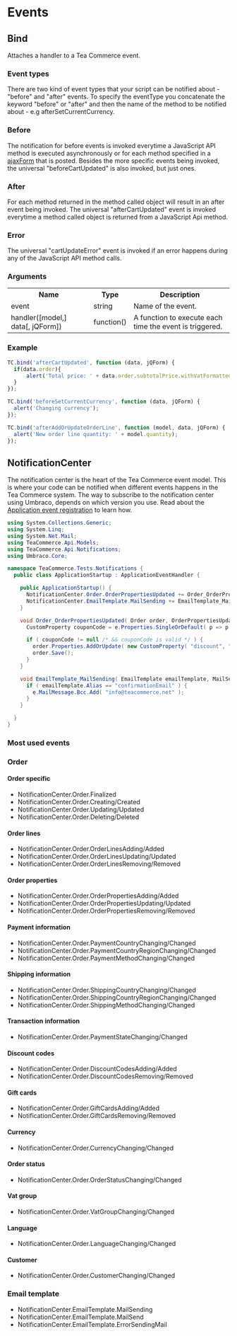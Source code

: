 # Events

## Bind

Attaches a handler to a Tea Commerce event.

### Event types

There are two kind of event types that your script can be notified about - "before" and "after" events. To specify the eventType you concatenate the keyword "before" or "after" and then the name of the method to be notified about - e.g afterSetCurrentCurrency.

### Before

The notification for before events is invoked everytime a JavaScript API method is executed asynchronously or for each method specified in a [ajaxForm](#section-ajax-post) that is posted. Besides the more specific events being invoked, the universal "beforeCartUpdated" is also invoked, but just ones.

### After

For each method returned in the method called object will result in an after event being invoked. The universal "afterCartUpdated" event is invoked everytime a method called object is returned from a JavaScript Api method.

### Error

The universal "cartUpdateError" event is invoked if an error happens during any of the JavaScript API method calls.

### Arguments

<table>
	<tr>
		<th>Name</th>
		<th>Type</th>
		<th>Description</th>
	</tr>
	<tr>
		<td>event</td>
		<td>string</td>
		<td>Name of the event.</td>
	</tr>
	<tr>
		<td>handler([model,] data[, jQForm])</td>
		<td>function()</td>
		<td>A function to execute each time the event is triggered.</td>
	</tr>
</table>

### Example

````javascript
TC.bind('afterCartUpdated', function (data, jQForm) {
  if(data.order){
      alert('Total price: ' + data.order.subtotalPrice.withVatFormatted);
  }
});

TC.bind('beforeSetCurrentCurrency', function (data, jQForm) {
  alert('Changing currency');
});

TC.bind('afterAddOrUpdateOrderLine', function (model, data, jQForm) {
  alert('New order line quantity: ' + model.quantity);
});
````

## NotificationCenter

The notification center is the heart of the Tea Commerce event model. This is where your code can be notified when different events happens in the Tea Commerce system. The way to subscribe to the notification center using Umbraco, depends on which version you use. Read about the [Application event registration](http://our.umbraco.com/documentation/Reference/Events/application-startup) to learn how.

````csharp
using System.Collections.Generic;
using System.Linq;
using System.Net.Mail;
using TeaCommerce.Api.Models;
using TeaCommerce.Api.Notifications;
using Umbraco.Core;

namespace TeaCommerce.Tests.Notifications {
  public class ApplicationStartup : ApplicationEventHandler {

    public ApplicationStartup() {
      NotificationCenter.Order.OrderPropertiesUpdated += Order_OrderPropertiesUpdated;
      NotificationCenter.EmailTemplate.MailSending += EmailTemplate_MailSending;
    }

    void Order_OrderPropertiesUpdated( Order order, OrderPropertiesUpdatedEventArgs e ) {
      CustomProperty couponCode = e.Properties.SingleOrDefault( p => p.Alias == "couponCode" );

      if ( couponCode != null /* && couponCode is valid */ ) {
        order.Properties.AddOrUpdate( new CustomProperty( "discount", "0.1" ) { ServerSideOnly = true } );
        order.Save();
      }
    }

    void EmailTemplate_MailSending( EmailTemplate emailTemplate, MailSendingEventArgs e ) {
      if ( emailTemplate.Alias == "confirmationEmail" ) {
        e.MailMessage.Bcc.Add( "info@teacommerce.net" );
      }
    }

  }
}
````

### Most used events

### Order

#### Order specific

* NotificationCenter.Order.Finalized
* NotificationCenter.Order.Creating/Created
* NotificationCenter.Order.Updating/Updated
* NotificationCenter.Order.Deleting/Deleted

#### Order lines

* NotificationCenter.Order.OrderLinesAdding/Added
* NotificationCenter.Order.OrderLinesUpdating/Updated
* NotificationCenter.Order.OrderLinesRemoving/Removed

#### Order properties

* NotificationCenter.Order.OrderPropertiesAdding/Added
* NotificationCenter.Order.OrderPropertiesUpdating/Updated
* NotificationCenter.Order.OrderPropertiesRemoving/Removed

#### Payment information

* NotificationCenter.Order.PaymentCountryChanging/Changed
* NotificationCenter.Order.PaymentCountryRegionChanging/Changed
* NotificationCenter.Order.PaymentMethodChanging/Changed

#### Shipping information

* NotificationCenter.Order.ShippingCountryChanging/Changed
* NotificationCenter.Order.ShippingCountryRegionChanging/Changed
* NotificationCenter.Order.ShippingMethodChanging/Changed

#### Transaction information

* NotificationCenter.Order.PaymentStateChanging/Changed

#### Discount codes

* NotificationCenter.Order.DiscountCodesAdding/Added
* NotificationCenter.Order.DiscountCodesRemoving/Removed

#### Gift cards

* NotificationCenter.Order.GiftCardsAdding/Added
* NotificationCenter.Order.GiftCardsRemoving/Removed

#### Currency

* NotificationCenter.Order.CurrencyChanging/Changed

#### Order status

* NotificationCenter.Order.OrderStatusChanging/Changed

#### Vat group

* NotificationCenter.Order.VatGroupChanging/Changed

#### Language

* NotificationCenter.Order.LanguageChanging/Changed

#### Customer

* NotificationCenter.Order.CustomerChanging/Changed

### Email template

* NotificationCenter.EmailTemplate.MailSending
* NotificationCenter.EmailTemplate.MailSend
* NotificationCenter.EmailTemplate.ErrorSendingMail
